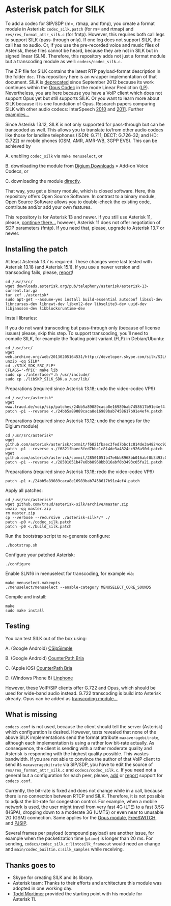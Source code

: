 # Asterisk patch for SILK

To add a codec for SIP/SDP (m=, rtmap, and ftmp), you create a format module in Asterisk: `codec_silk.patch` (for m= and rtmap) and `res/res_format_attr_silk.c` (for fmtp). However, this requires both call legs to support SILK (pass-through only). If one leg does not support SILK, the call has no audio. Or, if you use the pre-recorded voice and music files of Asterisk, these files cannot be heard, because they are not in SILK but in signed linear (SLN). Therefore, this repository adds not just a format module but a transcoding module as well: `codecs/codec_silk.c`.

The ZIP file for SILK contains the latest RTP payload-format description in the folder `doc`. This repository here is an wrapper implementation of that document. SILK is [deprecated](http://blogs.skype.com/2012/09/12/skype-and-a-new-audio-codec/) since September 2012 because its work continues within the [Opus Codec](http://tools.ietf.org/html/rfc7587) in the mode Linear Prediction ([LP](http://wiki.xiph.org/OpusFAQ#Is_the_SILK_part_of_Opus_compatible_with_the_SILK_implementation_shipped_in_Skype.3F)). Nevertheless, you are here because you have a VoIP client which does not support Opus yet but still supports SILK. Or you want to learn more about SILK because it is one foundation of Opus. Research papers comparing SILK with other audio codecs: InterSpeech [2010](http://research.nokia.com/files/public/%5B12%5D_Interspeech%202010_Voice%20Quality%20Evaluation%20of%20Recent%20Open%20Source%20Codecs.pdf) and [2011](http://research.nokia.com/files/public/%5B16%5D_InterSpeech2011_Voice_Quality_Characterization_of_IETF_Opus_Codec.pdf). Further [examples…](http://www.opus-codec.org/examples/)

Since Asterisk 13.12, SILK is not only supported for pass-through but can be transcoded as well. This allows you to translate to/from other audio codecs like those for landline telephones (ISDN: G.711; DECT: G.726-32; and HD: G.722) or mobile phones (GSM, AMR, AMR-WB, 3GPP EVS). This can be achieved by

A. enabling `codec_silk` via `make menuselect`, or

B. downloading the module from [Digium Downloads](http://www.digium.com/products/asterisk/downloads) » Add-on Voice Codecs, or

C. downloading the module [directly](http://downloads.digium.com/pub/telephony/codec_silk/).

That way, you get a binary module, which is closed software. Here, this repository offers Open Source Software. In contrast to a binary module, Open Source Software allows you to double-check the existing code, contribute and/or add your own features.

This repository is for Asterisk 13 and newer. If you still use Asterisk 11, please, [continue there…](https://github.com/mordak/codec_silk) however, Asterisk 11 does not offer negotiation of SDP parameters (fmtp). If you need that, please, upgrade to Asterisk 13.7 or newer.

## Installing the patch

At least Asterisk 13.7 is required. These changes were last tested with Asterisk 13.18 (and Asterisk 15.1). If you use a newer version and transcoding fails, please, [report](https://help.github.com/articles/creating-an-issue/)!

    cd /usr/src/
    wget downloads.asterisk.org/pub/telephony/asterisk/asterisk-13-current.tar.gz
    tar zxf ./asterisk*
    sudo apt-get --assume-yes install build-essential autoconf libssl-dev libncurses-dev libnewt-dev libxml2-dev libsqlite3-dev uuid-dev libjansson-dev libblocksruntime-dev

Install libraries:

If you do not want transcoding but pass-through only (because of license issues) please, skip this step. To support transcoding, you’ll need to compile SILK, for example the floating point variant (FLP) in Debian/Ubuntu:

    cd /usr/src/
    wget web.archive.org/web/20130205164531/http://developer.skype.com/silk/SILK_SDK_SRC_v1.0.9.zip
    unzip -qq SILK*
    cd ./SILK_SDK_SRC_FLP*
    CFLAGS='-fPIC' make lib
    sudo cp ./interface/*.h /usr/include/
    sudo cp ./libSKP_SILK_SDK.a /usr/lib/

Preparations (required since Asterisk 13.18; undo the video-codec VP9)

    cd /usr/src/asterisk*
    wget www.traud.de/voip/sip/patches/24bb5a89089caca8e16989bab7458617b91e4ef4.patch
    patch -p1 --reverse <./24bb5a89089caca8e16989bab7458617b91e4ef4.patch

Preparations (required since Asterisk 13.12; undo the changes for the Digium module)

    cd /usr/src/asterisk*
    wget github.com/asterisk/asterisk/commit/f6821fbaec3fed7bbc1c814de3a4824cc926a90d.patch
    patch -p1 --reverse <./f6821fbaec3fed7bbc1c814de3a4824cc926a90d.patch
    wget github.com/asterisk/asterisk/commit/28501051b47e6bb8968bb016abf0b3493c05fa21.patch
    patch -p1 --reverse <./28501051b47e6bb8968bb016abf0b3493c05fa21.patch

Preparations (required since Asterisk 13.18; redo the video-codec VP9)

    patch -p1 <./24bb5a89089caca8e16989bab7458617b91e4ef4.patch

Apply all patches:

    cd /usr/src/asterisk*
    wget github.com/traud/asterisk-silk/archive/master.zip
    unzip -qq master.zip
    rm master.zip
    cp --verbose --recursive ./asterisk-silk*/* ./
    patch -p0 <./codec_silk.patch
    patch -p0 <./build_silk.patch

Run the bootstrap script to re-generate configure:

    ./bootstrap.sh

Configure your patched Asterisk:

    ./configure

Enable SLN16 in menuselect for transcoding, for example via:

    make menuselect.makeopts
    ./menuselect/menuselect --enable-category MENUSELECT_CORE_SOUNDS

Compile and install:

    make
    sudo make install

## Testing
You can test SILK out of the box using:

A.  (Google Android) [CSipSimple](http://play.google.com/store/apps/details?id=com.csipsimple)

B.  (Google Android) [CounterPath Bria](http://play.google.com/store/apps/details?id=com.bria.voip)

C.  (Apple iOS) [CounterPath Bria](http://itunes.apple.com/app/bria-iphone-edition-voip-softphone/id373968636)

D.  (Windows Phone 8) [Linphone](http://www.windowsphone.com/s?appId=99661466-8c5c-489b-a567-569c1f480d29)

However, these VoIP/SIP clients offer G.722 and Opus, which should be used for wide-band audio instead. G.722 transcoding is build into Asterisk already. Opus can be added as [transcoding module…](https://github.com/traud/asterisk-opus/)

## What is missing
`codecs.conf` is not used, because the client should tell the server (Asterisk) which configuration is desired. However, tests revealed that none of the above SILK implementations send the format attribute `maxaveragebitrate`, although each implementation is using a rather low bit-rate actually. As consequence, the client is sending with a rather moderate quality and Asterisk is responding with the highest quality possible. This wastes bandwidth. If you are not able to convince the author of that VoIP client to send its `maxaveragebitrate` via SIP/SDP, you have to edit the source of `res/res_format_attr_silk.c` and `codecs/codec_silk.c`. If you need not a general but a configuration for each peer, please, [add](https://help.github.com/articles/using-pull-requests/) or [report](https://help.github.com/articles/creating-an-issue/) support for `codecs.conf`.

Currently, the bit-rate is fixed and does not change while in a call, because there is no connection between RTCP and SILK. Therefore, it is not possible to adjust the bit-rate for congestion control. For example, when a mobile network is used, the user might travel from very fast 4G (LTE) to a fast 3.5G (HSPA), dropping down to a moderate 3G (UMTS) or even near to unusable 2G (GSM) connection. Same applies for the [Opus module](http://lists.digium.com/pipermail/asterisk-dev/2015-January/072534.html), [FreeSWITCH](http://lists.freeswitch.org/pipermail/freeswitch-users/2014-July/106346.html), and [PJSIP](http://lists.pjsip.org/pipermail/pjsip_lists.pjsip.org/2013-February/015772.html).

Several frames per payload (compound payload) are another issue, for example when the packetization time (`ptime`) is longer than 20 ms. For sending, `codecs/codec_silk.c:lintosilk_frameout` would need an change and `main/codec_builtin.c:silk_samples` while receiving.

## Thanks goes to
* Skype for creating SILK and its library.
* Asterisk team: Thanks to their efforts and architecture this module was adopted in one working day.
* [Todd Mortimer](http://lists.digium.com/pipermail/asterisk-bsd/2012-April/003920.html) provided the starting point with his module for Asterisk 11.